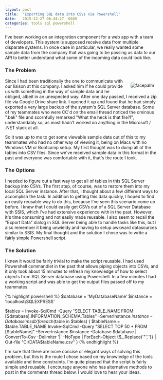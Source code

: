 ```yaml
---
layout: post
title:  "Exporting SQL data into CSVs via Powershell"
date:   2015-12-27 06:44:27 -0600
categories: tools sql powershell
---
```


I've been working on an integration component for a web app with a team of developers. This system is supposed receive data from multiple disparate systems. In once case in particular, we really wanted some sample data from the company that was going to be passing us data to our API to better understand what some of the incoming data could look like.

### The Problem


<img src="https://i.imgur.com/iWKad22.jpg" alt="facepalm" style="margin: 1em; float: right; max-width: 40%;" />
Since I had been traditionally the one to communicate with our liaison at this company. I asked him if he could provide us with something in the way of sample data and he obliged, albeit in an unexpected way. After one day passed, I received a zip file via Google Drive share link. I opened it up and found that he had simply exported a very large backup of the system's SQL Server database. Some of my teammates who were CC'd on the email thread noticed the ominous ".bak" file and scornfully remarked "What the heck is that file?!", understandably so, as most hadn't worked on anything in the Microsoft / .NET stack at all.

So it was up to me to get some viewable sample data out of this to my teammates who had no other way of viewing it, being on Macs with no Windows VM or Bootcamp setup. My first thought was to dump all of the tables into CSV files. Since we've received sample data in this format in the past and everyone was comfortable with it, that's the route I took.

### The Options

I needed to figure out a fast way to get all of tables in this SQL Server backup into CSVs. The first step, of course, was to restore them into my local SQL Server instance. After that, I thought about a few different ways to accomplish the task. In addition to getting this data quickly, I hoped to find an easily reusable way to do this, because I've seen this scenario come up before. I knew that I could easily get CSVs out of a SQL Server Database with SSIS, which I've had extensive experience with in the past. However, it's time consuming and not easily made reusable. I also seem to recall the "Export Data" dialog in SQL Server being able to handle tasks like this, but I also remember it being unwieldy and having to setup awkward datasources similar to SSIS. My final thought and the solution I chose was to write a fairly simple Powershell script.

### The Solution

I knew it would be fairly trivial to make the script reusable. I had used Powershell commandlet in the past that allows piping objects into CSVs, and it only took about 15 minutes to refresh my knowledge of how to select objects from SQL Server database using Powershell. In a few minutes I had a working script and was able to get the output files passed off to my teammates.

{% highlight powershell %}
$database = 'MyDatabaseName'
$instance = 'localhost\SQLEXPRESS'

$tables = Invoke-SqlCmd -Query "SELECT TABLE_NAME FROM [$database].INFORMATION_SCHEMA.Tables" -ServerInstance $instance -Database 'msdb'
foreach ($table in $tables) {
  $tableName = $table.TABLE_NAME
  Invoke-SqlCmd -Query "SELECT TOP 50 * FROM [$tableName]" -ServerInstance $instance -Database $database |
  ConvertTo-Csv -Delimiter '|' -NoType |
  ForEach-Object {$_.Replace('"','')} |
  Out-file "C:\DATA\$tableName.csv"
}
{% endhighlight %}

I'm sure that there are more concise or elegant ways of solving this problem, but this is the route I chose based on my knowledge of the tools available and time constraints. I'm quite pleased that the script is fairly simple and reusable. I encourage anyone who has alternative methods to post in the comments thread below. I would love to hear your ideas.
